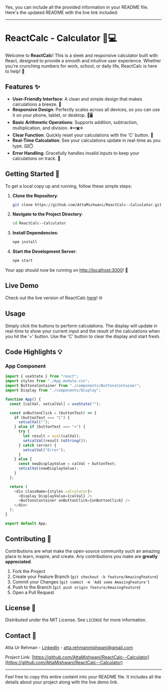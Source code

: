 Yes, you can include all the provided information in your README file. Here's the updated README with the live link included:

---

# ReactCalc - Calculator 📱💻

Welcome to **ReactCalc**! This is a sleek and responsive calculator built with React, designed to provide a smooth and intuitive user experience. Whether you're crunching numbers for work, school, or daily life, ReactCalc is here to help! 🎉

## Features ✨

- **User-Friendly Interface**: A clean and simple design that makes calculations a breeze. 🚀
- **Responsive Design**: Perfectly scales across all devices, so you can use it on your phone, tablet, or desktop. 📲🖥️
- **Basic Arithmetic Operations**: Supports addition, subtraction, multiplication, and division. ➕➖✖️➗
- **Clear Function**: Quickly reset your calculations with the 'C' button. 🧼
- **Real-Time Calculation**: See your calculations update in real-time as you type. ⌨️⏱️
- **Error Handling**: Gracefully handles invalid inputs to keep your calculations on track. 🚫

## Getting Started 🚀

To get a local copy up and running, follow these simple steps:

1. **Clone the Repository**:

   ```sh
   git clone https://github.com/AttaMishwani/ReactCalc--Calculator.git
   ```

2. **Navigate to the Project Directory**:

   ```sh
   cd ReactCalc--Calculator
   ```

3. **Install Dependencies**:

   ```sh
   npm install
   ```

4. **Start the Development Server**:
   ```sh
   npm start
   ```

Your app should now be running on [http://localhost:3000](http://localhost:3000)! 🎉

## Live Demo

Check out the live version of ReactCalc [here](https://attamishwani.github.io/ReactCalc--Calculator/)! 🌐

## Usage

Simply click the buttons to perform calculations. The display will update in real-time to show your current input and the result of the calculations when you hit the '=' button. Use the 'C' button to clear the display and start fresh.

## Code Highlights 💡

### App Component

```javascript
import { useState } from "react";
import styles from "./App.module.css";
import ButtonsContainer from "./components/ButtonsContainer";
import Display from "./components/Display";

function App() {
  const [calVal, setcalVal] = useState("");

  const onButtonClick = (buttonText) => {
    if (buttonText === "C") {
      setcalVal("");
    } else if (buttonText === "=") {
      try {
        let result = eval(calVal);
        setcalVal(result.toString());
      } catch (error) {
        setcalVal("Error");
      }
    } else {
      const newDisplayValue = calVal + buttonText;
      setcalVal(newDisplayValue);
    }
  };

  return (
    <div className={styles.calculator}>
      <Display DisplayValue={calVal} />
      <ButtonsContainer onButtonClick={onButtonClick} />
    </div>
  );
}

export default App;
```

## Contributing 🤝

Contributions are what make the open-source community such an amazing place to learn, inspire, and create. Any contributions you make are **greatly appreciated**.

1. Fork the Project
2. Create your Feature Branch (`git checkout -b feature/AmazingFeature`)
3. Commit your Changes (`git commit -m 'Add some AmazingFeature'`)
4. Push to the Branch (`git push origin feature/AmazingFeature`)
5. Open a Pull Request

## License 📄

Distributed under the MIT License. See `LICENSE` for more information.

## Contact 📧

Atta Ur Rehman - [LinkedIn](https://www.linkedin.com/in/atta-ur-rehman-mishwani-964a58317/) - atta.rehmanmishwani@gmail.com

Project Link: [https://github.com/AttaMishwani/ReactCalc--Calculator](https://github.com/AttaMishwani/ReactCalc--Calculator)

---

Feel free to copy this entire content into your README file. It includes all the details about your project along with the live demo link.
